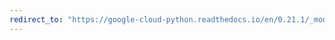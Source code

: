 ```yaml
---
redirect_to: "https://google-cloud-python.readthedocs.io/en/0.21.1/_modules/google/cloud/pubsub/message.html"
---
```

